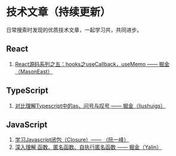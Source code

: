# 技术文章（持续更新）

日常搜索时发现的优质技术文章，一起学习共，共同进步。

## React

1. [React源码系列之五：hooks之useCallback，useMemo —— 掘金（MasonEast）](https://juejin.cn/post/6992107492364943368)

## TypeScript

1. [对比理解Typescript中的as、问号与叹号 —— 掘金（liushuigs）](https://juejin.cn/post/6844904068951834632)

## JavaScript

1. [学习Javascript闭包（Closure）—— （阮一峰）](https://www.ruanyifeng.com/blog/2009/08/)
2. [深入理解 函数、匿名函数、自执行匿名函数 —— 掘金（Yalin）](https://juejin.cn/post/6844903603254067207#heading-4)
